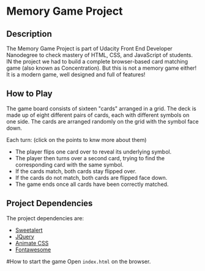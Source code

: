 # Memory Game Project

## Description
The Memory Game Project is part of Udacity Front End Developer Nanodegree to check mastery of HTML, CSS, and JavaScript of students. IN the project we had to build a complete browser-based card matching game (also known as Concentration).
But this is not a memory game either! It is a modern game, well designed and full of features!

## How to Play
The game board consists of sixteen "cards" arranged in a grid. The deck is made up of eight different pairs of cards, each with different symbols on one side. The cards are arranged randomly on the grid with the symbol face down.

Each turn: (click on the points to knw more about them)

* The player flips one card over to reveal its underlying symbol.
* The player then turns over a second card, trying to find the corresponding card with the same symbol.
* If the cards match, both cards stay flipped over.
* If the cards do not match, both cards are flipped face down.
* The game ends once all cards have been correctly matched.

## Project Dependencies
The project dependencies are:
 * [Sweetalert](https://sweetalert2.github.io/)
 * [JQuery](https://jquery.com/)
 * [Animate CSS](https://daneden.github.io/animate.css/)
 * [Fontawesome](https://fontawesome.com/)

 #How to start the game
 Open ```index.html``` on the browser.

